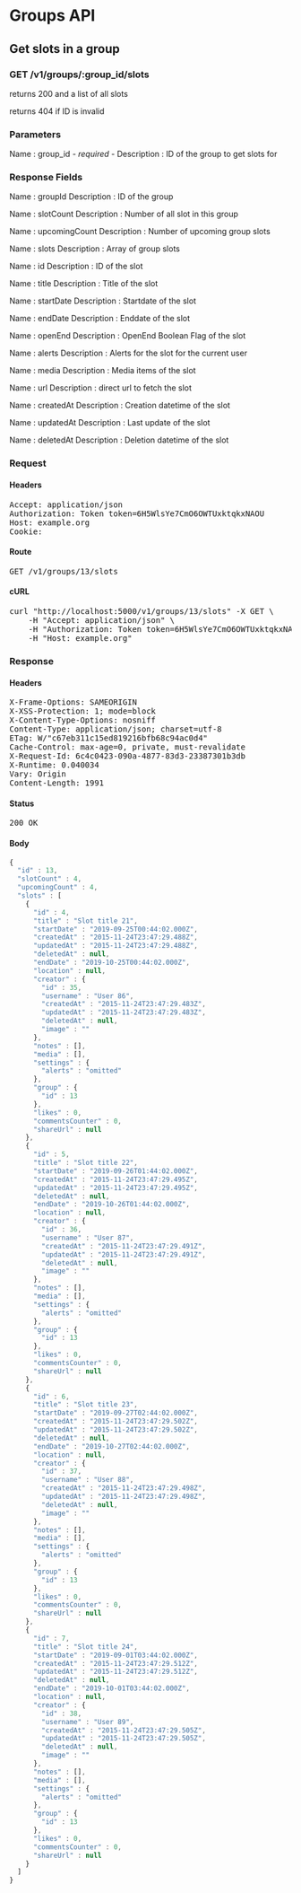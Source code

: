 # Groups API

## Get slots in a group

### GET /v1/groups/:group_id/slots

returns 200 and a list of all slots

returns 404 if ID is invalid

### Parameters

Name : group_id *- required -*
Description : ID of the group to get slots for


### Response Fields

Name : groupId
Description : ID of the group

Name : slotCount
Description : Number of all slot in this group

Name : upcomingCount
Description : Number of upcoming group slots

Name : slots
Description : Array of group slots

Name : id
Description : ID of the slot

Name : title
Description : Title of the slot

Name : startDate
Description : Startdate of the slot

Name : endDate
Description : Enddate of the slot

Name : openEnd
Description : OpenEnd Boolean Flag of the slot

Name : alerts
Description : Alerts for the slot for the current user

Name : media
Description : Media items of the slot

Name : url
Description : direct url to fetch the slot

Name : createdAt
Description : Creation datetime of the slot

Name : updatedAt
Description : Last update of the slot

Name : deletedAt
Description : Deletion datetime of the slot

### Request

#### Headers

<pre>Accept: application/json
Authorization: Token token=6H5WlsYe7CmO6OWTUxktqkxNAOU
Host: example.org
Cookie: </pre>

#### Route

<pre>GET /v1/groups/13/slots</pre>

#### cURL

<pre class="request">curl &quot;http://localhost:5000/v1/groups/13/slots&quot; -X GET \
	-H &quot;Accept: application/json&quot; \
	-H &quot;Authorization: Token token=6H5WlsYe7CmO6OWTUxktqkxNAOU&quot; \
	-H &quot;Host: example.org&quot;</pre>

### Response

#### Headers

<pre>X-Frame-Options: SAMEORIGIN
X-XSS-Protection: 1; mode=block
X-Content-Type-Options: nosniff
Content-Type: application/json; charset=utf-8
ETag: W/&quot;c67eb311c15ed819216bfb68c94ac0d4&quot;
Cache-Control: max-age=0, private, must-revalidate
X-Request-Id: 6c4c0423-090a-4877-83d3-23387301b3db
X-Runtime: 0.040034
Vary: Origin
Content-Length: 1991</pre>

#### Status

<pre>200 OK</pre>

#### Body

```javascript
{
  "id" : 13,
  "slotCount" : 4,
  "upcomingCount" : 4,
  "slots" : [
    {
      "id" : 4,
      "title" : "Slot title 21",
      "startDate" : "2019-09-25T00:44:02.000Z",
      "createdAt" : "2015-11-24T23:47:29.488Z",
      "updatedAt" : "2015-11-24T23:47:29.488Z",
      "deletedAt" : null,
      "endDate" : "2019-10-25T00:44:02.000Z",
      "location" : null,
      "creator" : {
        "id" : 35,
        "username" : "User 86",
        "createdAt" : "2015-11-24T23:47:29.483Z",
        "updatedAt" : "2015-11-24T23:47:29.483Z",
        "deletedAt" : null,
        "image" : ""
      },
      "notes" : [],
      "media" : [],
      "settings" : {
        "alerts" : "omitted"
      },
      "group" : {
        "id" : 13
      },
      "likes" : 0,
      "commentsCounter" : 0,
      "shareUrl" : null
    },
    {
      "id" : 5,
      "title" : "Slot title 22",
      "startDate" : "2019-09-26T01:44:02.000Z",
      "createdAt" : "2015-11-24T23:47:29.495Z",
      "updatedAt" : "2015-11-24T23:47:29.495Z",
      "deletedAt" : null,
      "endDate" : "2019-10-26T01:44:02.000Z",
      "location" : null,
      "creator" : {
        "id" : 36,
        "username" : "User 87",
        "createdAt" : "2015-11-24T23:47:29.491Z",
        "updatedAt" : "2015-11-24T23:47:29.491Z",
        "deletedAt" : null,
        "image" : ""
      },
      "notes" : [],
      "media" : [],
      "settings" : {
        "alerts" : "omitted"
      },
      "group" : {
        "id" : 13
      },
      "likes" : 0,
      "commentsCounter" : 0,
      "shareUrl" : null
    },
    {
      "id" : 6,
      "title" : "Slot title 23",
      "startDate" : "2019-09-27T02:44:02.000Z",
      "createdAt" : "2015-11-24T23:47:29.502Z",
      "updatedAt" : "2015-11-24T23:47:29.502Z",
      "deletedAt" : null,
      "endDate" : "2019-10-27T02:44:02.000Z",
      "location" : null,
      "creator" : {
        "id" : 37,
        "username" : "User 88",
        "createdAt" : "2015-11-24T23:47:29.498Z",
        "updatedAt" : "2015-11-24T23:47:29.498Z",
        "deletedAt" : null,
        "image" : ""
      },
      "notes" : [],
      "media" : [],
      "settings" : {
        "alerts" : "omitted"
      },
      "group" : {
        "id" : 13
      },
      "likes" : 0,
      "commentsCounter" : 0,
      "shareUrl" : null
    },
    {
      "id" : 7,
      "title" : "Slot title 24",
      "startDate" : "2019-09-01T03:44:02.000Z",
      "createdAt" : "2015-11-24T23:47:29.512Z",
      "updatedAt" : "2015-11-24T23:47:29.512Z",
      "deletedAt" : null,
      "endDate" : "2019-10-01T03:44:02.000Z",
      "location" : null,
      "creator" : {
        "id" : 38,
        "username" : "User 89",
        "createdAt" : "2015-11-24T23:47:29.505Z",
        "updatedAt" : "2015-11-24T23:47:29.505Z",
        "deletedAt" : null,
        "image" : ""
      },
      "notes" : [],
      "media" : [],
      "settings" : {
        "alerts" : "omitted"
      },
      "group" : {
        "id" : 13
      },
      "likes" : 0,
      "commentsCounter" : 0,
      "shareUrl" : null
    }
  ]
}
```
